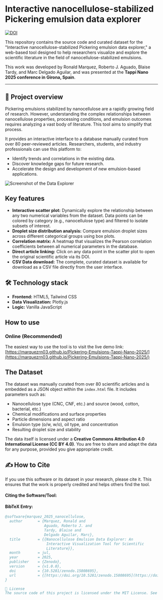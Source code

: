 # Interactive nanocellulose-stabilized Pickering emulsion data explorer

[![DOI](https://zenodo.org/badge/DOI/10.5281/zenodo.15808694.svg)](https://doi.org/10.5281/zenodo.15808694)

This repository contains the source code and curated dataset for the "Interactive nanocellulose-stabilized Pickering emulsion data explorer," a web-based tool designed to help researchers visualize and explore the scientific literature in the field of nanocellulose-stabilized emulsions.

This work was developed by Ronald Marquez, Roberto J. Aguado, Blaise Tardy, and Marc Delgado Aguilar, and was presented at the **Tappi Nano 2025 conference in Girona, Spain**.

---

## 📖 Project overview

Pickering emulsions stabilized by nanocellulose are a rapidly growing field of research. However, understanding the complex relationships between nanocellulose properties, processing conditions, and emulsion outcomes requires analyzing a vast body of literature. This tool aims to simplify that process.

It provides an interactive interface to a database manually curated from over 80 peer-reviewed articles. Researchers, students, and industry professionals can use this platform to:
* Identify trends and correlations in the existing data.
* Discover knowledge gaps for future research.
* Accelerate the design and development of new emulsion-based applications.

![Screenshot of the Data Explorer](https://i.imgur.com/zKVBN0r.png)

## Key features

* **Interactive scatter plot:** Dynamically explore the relationship between any two numerical variables from the dataset. Data points can be colored by category (e.g., nanocellulose type) and filtered to isolate subsets of interest.
* **Droplet size distribution analysis:** Compare emulsion droplet sizes across different categorical groups using box plots.
* **Correlation matrix:** A heatmap that visualizes the Pearson correlation coefficients between all numerical parameters in the database.
* **Direct article linking:** Click on any data point in the scatter plot to open the original scientific article via its DOI.
* **CSV Data download:** The complete, curated dataset is available for download as a CSV file directly from the user interface.

## 🛠️ Technology stack

* **Frontend:** HTML5, Tailwind CSS
* **Data Visualization:** Plotly.js
* **Logic:** Vanilla JavaScript

## How to use

### Online (Recommended)
The easiest way to use the tool is to visit the live demo link: [https://marquezrn03.github.io/Pickering-Emulsions-Tappi-Nano-2025/](https://marquezrn03.github.io/Pickering-Emulsions-Tappi-Nano-2025/)

## The Dataset

The dataset was manually curated from over 80 scientific articles and is embedded as a JSON object within the `index.html` file. It includes parameters such as:
* Nanocellulose type (CNC, CNF, etc.) and source (wood, cotton, bacterial, etc.)
* Chemical modifications and surface properties
* Particle dimensions and aspect ratio
* Emulsion type (o/w, w/o), oil type, and concentration
* Resulting droplet size and stability

The data itself is licensed under a **Creative Commons Attribution 4.0 International License (CC BY 4.0)**. You are free to share and adapt the data for any purpose, provided you give appropriate credit.

## ✍️ How to Cite

If you use this software or its dataset in your research, please cite it. This ensures that the work is properly credited and helps others find the tool.

#### Citing the Software/Tool:

#### BibTeX Entry:
```bibtex
@software{marquez_2025_nanocellulose,
  author       = {Marquez, Ronald and
                  Aguado, Roberto J. and
                  Tardy, Blaise and
                  Delgado Aguilar, Marc},
  title        = {{Nanocellulose Emulsion Data Explorer: An 
                   Interactive Visualization Tool for Scientific
                   Literature}},
  month        = jul,
  year         = 2025,
  publisher    = {Zenodo},
  version      = {v1.0.0},
  doi          = {10.5281/zenodo.15808695},
  url          = {[https://doi.org/10.5281/zenodo.15808695](https://doi.org/10.5281/zenodo.15808695)}
}

📜 License
The source code of this project is licensed under the MIT License. See the LICENSE file for more details.
